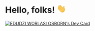 # Hello, folks! <img src="https://raw.githubusercontent.com/ewosborn/ewosborn/master/wave.gif" width="30px">

<a href="https://app.daily.dev/Anointed_Bethel"><img src="https://api.daily.dev/devcards/1a6867d523484abdb4f5190803543076.png?r=hsn" width="400" alt="EDUDZI WORLASI OSBORN's Dev Card"/></a>
